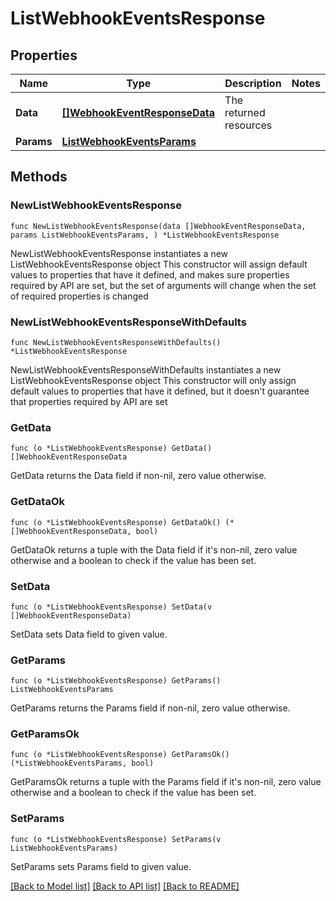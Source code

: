 # ListWebhookEventsResponse

## Properties

Name | Type | Description | Notes
------------ | ------------- | ------------- | -------------
**Data** | [**[]WebhookEventResponseData**](WebhookEventResponseData.md) | The returned resources | 
**Params** | [**ListWebhookEventsParams**](ListWebhookEventsParams.md) |  | 

## Methods

### NewListWebhookEventsResponse

`func NewListWebhookEventsResponse(data []WebhookEventResponseData, params ListWebhookEventsParams, ) *ListWebhookEventsResponse`

NewListWebhookEventsResponse instantiates a new ListWebhookEventsResponse object
This constructor will assign default values to properties that have it defined,
and makes sure properties required by API are set, but the set of arguments
will change when the set of required properties is changed

### NewListWebhookEventsResponseWithDefaults

`func NewListWebhookEventsResponseWithDefaults() *ListWebhookEventsResponse`

NewListWebhookEventsResponseWithDefaults instantiates a new ListWebhookEventsResponse object
This constructor will only assign default values to properties that have it defined,
but it doesn't guarantee that properties required by API are set

### GetData

`func (o *ListWebhookEventsResponse) GetData() []WebhookEventResponseData`

GetData returns the Data field if non-nil, zero value otherwise.

### GetDataOk

`func (o *ListWebhookEventsResponse) GetDataOk() (*[]WebhookEventResponseData, bool)`

GetDataOk returns a tuple with the Data field if it's non-nil, zero value otherwise
and a boolean to check if the value has been set.

### SetData

`func (o *ListWebhookEventsResponse) SetData(v []WebhookEventResponseData)`

SetData sets Data field to given value.


### GetParams

`func (o *ListWebhookEventsResponse) GetParams() ListWebhookEventsParams`

GetParams returns the Params field if non-nil, zero value otherwise.

### GetParamsOk

`func (o *ListWebhookEventsResponse) GetParamsOk() (*ListWebhookEventsParams, bool)`

GetParamsOk returns a tuple with the Params field if it's non-nil, zero value otherwise
and a boolean to check if the value has been set.

### SetParams

`func (o *ListWebhookEventsResponse) SetParams(v ListWebhookEventsParams)`

SetParams sets Params field to given value.



[[Back to Model list]](../README.md#documentation-for-models) [[Back to API list]](../README.md#documentation-for-api-endpoints) [[Back to README]](../README.md)


